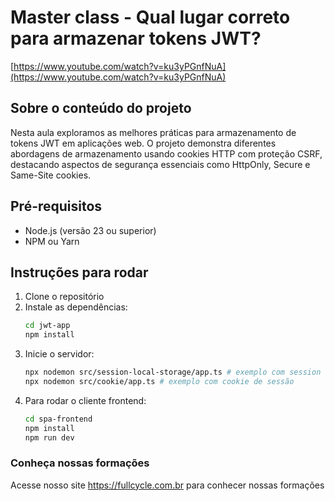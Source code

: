 # Master class - Qual lugar correto para armazenar tokens JWT?

[https://www.youtube.com/watch?v=ku3yPGnfNuA](https://www.youtube.com/watch?v=ku3yPGnfNuA)

## Sobre o conteúdo do projeto

Nesta aula exploramos as melhores práticas para armazenamento de tokens JWT em aplicações web. O projeto demonstra diferentes abordagens de armazenamento usando cookies HTTP com proteção CSRF, destacando aspectos de segurança essenciais como HttpOnly, Secure e Same-Site cookies.

## Pré-requisitos

- Node.js (versão 23 ou superior)
- NPM ou Yarn

## Instruções para rodar

1. Clone o repositório
2. Instale as dependências:
   ```bash
   cd jwt-app
   npm install
   ```
3. Inicie o servidor:
   ```bash
   npx nodemon src/session-local-storage/app.ts # exemplo com session e local storage
   npx nodemon src/cookie/app.ts # exemplo com cookie de sessão

   ```
5. Para rodar o cliente frontend:
   ```bash
   cd spa-frontend
   npm install
   npm run dev
   ```

### Conheça nossas formações

Acesse nosso site https://fullcycle.com.br para conhecer nossas formações

